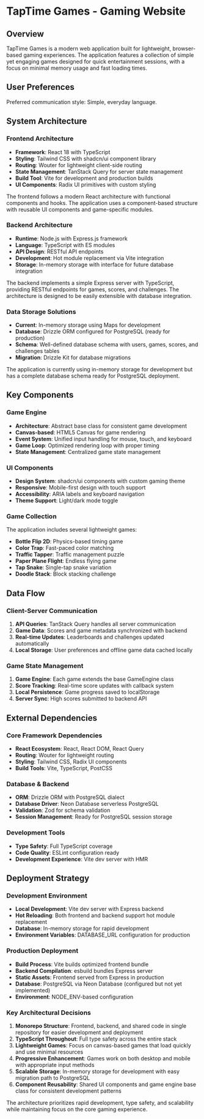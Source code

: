 # TapTime Games - Gaming Website

## Overview

TapTime Games is a modern web application built for lightweight, browser-based gaming experiences. The application features a collection of simple yet engaging games designed for quick entertainment sessions, with a focus on minimal memory usage and fast loading times.

## User Preferences

Preferred communication style: Simple, everyday language.

## System Architecture

### Frontend Architecture
- **Framework**: React 18 with TypeScript
- **Styling**: Tailwind CSS with shadcn/ui component library
- **Routing**: Wouter for lightweight client-side routing
- **State Management**: TanStack Query for server state management
- **Build Tool**: Vite for development and production builds
- **UI Components**: Radix UI primitives with custom styling

The frontend follows a modern React architecture with functional components and hooks. The application uses a component-based structure with reusable UI components and game-specific modules.

### Backend Architecture
- **Runtime**: Node.js with Express.js framework
- **Language**: TypeScript with ES modules
- **API Design**: RESTful API endpoints
- **Development**: Hot module replacement via Vite integration
- **Storage**: In-memory storage with interface for future database integration

The backend implements a simple Express server with TypeScript, providing RESTful endpoints for games, scores, and challenges. The architecture is designed to be easily extensible with database integration.

### Data Storage Solutions
- **Current**: In-memory storage using Maps for development
- **Database**: Drizzle ORM configured for PostgreSQL (ready for production)
- **Schema**: Well-defined database schema with users, games, scores, and challenges tables
- **Migration**: Drizzle Kit for database migrations

The application is currently using in-memory storage for development but has a complete database schema ready for PostgreSQL deployment.

## Key Components

### Game Engine
- **Architecture**: Abstract base class for consistent game development
- **Canvas-based**: HTML5 Canvas for game rendering
- **Event System**: Unified input handling for mouse, touch, and keyboard
- **Game Loop**: Optimized rendering loop with proper timing
- **State Management**: Centralized game state management

### UI Components
- **Design System**: shadcn/ui components with custom gaming theme
- **Responsive**: Mobile-first design with touch support
- **Accessibility**: ARIA labels and keyboard navigation
- **Theme Support**: Light/dark mode toggle

### Game Collection
The application includes several lightweight games:
- **Bottle Flip 2D**: Physics-based timing game
- **Color Trap**: Fast-paced color matching
- **Traffic Tapper**: Traffic management puzzle
- **Paper Plane Flight**: Endless flying game
- **Tap Snake**: Single-tap snake variation
- **Doodle Stack**: Block stacking challenge

## Data Flow

### Client-Server Communication
1. **API Queries**: TanStack Query handles all server communication
2. **Game Data**: Scores and game metadata synchronized with backend
3. **Real-time Updates**: Leaderboards and challenges updated automatically
4. **Local Storage**: User preferences and offline game data cached locally

### Game State Management
1. **Game Engine**: Each game extends the base GameEngine class
2. **Score Tracking**: Real-time score updates with callback system
3. **Local Persistence**: Game progress saved to localStorage
4. **Server Sync**: High scores submitted to backend API

## External Dependencies

### Core Framework Dependencies
- **React Ecosystem**: React, React DOM, React Query
- **Routing**: Wouter for lightweight routing
- **Styling**: Tailwind CSS, Radix UI components
- **Build Tools**: Vite, TypeScript, PostCSS

### Database & Backend
- **ORM**: Drizzle ORM with PostgreSQL dialect
- **Database Driver**: Neon Database serverless PostgreSQL
- **Validation**: Zod for schema validation
- **Session Management**: Ready for PostgreSQL session storage

### Development Tools
- **Type Safety**: Full TypeScript coverage
- **Code Quality**: ESLint configuration ready
- **Development Experience**: Vite dev server with HMR

## Deployment Strategy

### Development Environment
- **Local Development**: Vite dev server with Express backend
- **Hot Reloading**: Both frontend and backend support hot module replacement
- **Database**: In-memory storage for rapid development
- **Environment Variables**: DATABASE_URL configuration for production

### Production Deployment
- **Build Process**: Vite builds optimized frontend bundle
- **Backend Compilation**: esbuild bundles Express server
- **Static Assets**: Frontend served from Express in production
- **Database**: PostgreSQL via Neon Database (configured but not yet implemented)
- **Environment**: NODE_ENV-based configuration

### Key Architectural Decisions

1. **Monorepo Structure**: Frontend, backend, and shared code in single repository for easier development and deployment
2. **TypeScript Throughout**: Full type safety across the entire stack
3. **Lightweight Games**: Focus on canvas-based games that load quickly and use minimal resources
4. **Progressive Enhancement**: Games work on both desktop and mobile with appropriate input methods
5. **Scalable Storage**: In-memory storage for development with easy migration path to PostgreSQL
6. **Component Reusability**: Shared UI components and game engine base class for consistent development patterns

The architecture prioritizes rapid development, type safety, and scalability while maintaining focus on the core gaming experience.
